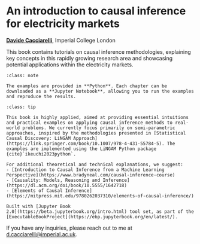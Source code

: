# An introduction to causal inference for electricity markets


[**Davide Cacciarelli**](https://sites.google.com/view/dcacciarelli), Imperial College London

This book contains tutorials on causal inference methodologies, explaining key concepts in this rapidly growing research area and showcasing potential applications within the electricity markets.


```{admonition} Note
:class: note

The examples are provided in **Python**. Each chapter can be downloaded as a **Jupyter Notebook**, allowing you to run the examples and reproduce the results.
```


```{admonition} References
:class: tip

This book is highly applied, aimed at providing essential intuitions and practical examples on applying causal inference methods to real-world problems. We currently focus primarily on semi-parametric approaches, inspired by the methodologies presented in [Statistical Causal Discovery: LiNGAM Approach](https://link.springer.com/book/10.1007/978-4-431-55784-5). The examples are implemented using the LiNGAM Python package {cite}`ikeuchi2023python`.

For additional theoretical and technical explanations, we suggest:
- [Introduction to Causal Inference from a Machine Learning Perspective](https://www.bradyneal.com/causal-inference-course)
- [Causality: Models, Reasoning and Inference](https://dl.acm.org/doi/book/10.5555/1642718)
- [Elements of Causal Inference](https://mitpress.mit.edu/9780262037310/elements-of-causal-inference/)

```


```{admonition} $~$
Built with [Jupyter Book
2.0](https://beta.jupyterbook.org/intro.html) tool set, as part of the
[ExecutableBookProject](https://ebp.jupyterbook.org/en/latest/).  
```

If you have any inquiries, please reach out to me at [d.cacciarelli@imperial.ac.uk](d.cacciarelli@imperial.ac.uk).

